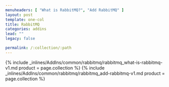 ```yaml
---
menuheaders: [ "What is RabbitMQ?", "Add RabbitMQ" ]
layout: post
template: one-col
title: RabbitMQ
categories: addins
lead: ""
legacy: false

permalink: /:collection/:path
---
```





<a href="#what-is-rabbitmq"></a>{% include _inlines/AddIns/common/rabbitmq/rabbitmq_what-is-rabbitmq-v1.md  product = page.collection %}
<a href="#add-rabbitmq"></a>{% include _inlines/AddIns/common/rabbitmq/rabbitmq_add-rabbitmq-v1.md  product = page.collection %}